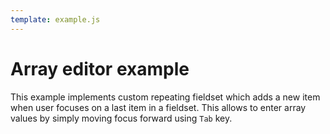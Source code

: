 ```yaml
---
template: example.js
---
```


# Array editor example

This example implements custom repeating fieldset which adds a new item when
user focuses on a last item in a fieldset. This allows to enter array values by
simply moving focus forward using `Tab` key.

<div id="example"></div>
